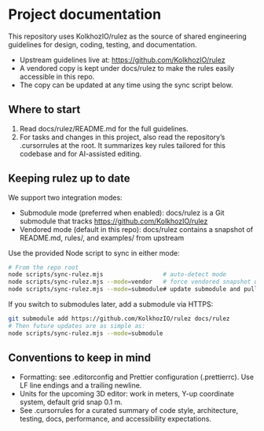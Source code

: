 # Project documentation

This repository uses KolkhozIO/rulez as the source of shared engineering guidelines for design, coding, testing, and documentation.

- Upstream guidelines live at: https://github.com/KolkhozIO/rulez
- A vendored copy is kept under docs/rulez to make the rules easily accessible in this repo.
- The copy can be updated at any time using the sync script below.

## Where to start

1) Read docs/rulez/README.md for the full guidelines.
2) For tasks and changes in this project, also read the repository’s .cursorrules at the root. It summarizes key rules tailored for this codebase and for AI-assisted editing.

## Keeping rulez up to date

We support two integration modes:

- Submodule mode (preferred when enabled): docs/rulez is a Git submodule that tracks https://github.com/KolkhozIO/rulez
- Vendored mode (default in this repo): docs/rulez contains a snapshot of README.md, rules/, and examples/ from upstream

Use the provided Node script to sync in either mode:

```bash
# From the repo root
node scripts/sync-rulez.mjs                 # auto-detect mode
node scripts/sync-rulez.mjs --mode=vendor   # force vendored snapshot update
node scripts/sync-rulez.mjs --mode=submodule# update submodule and pull latest
```

If you switch to submodules later, add a submodule via HTTPS:

```bash
git submodule add https://github.com/KolkhozIO/rulez docs/rulez
# Then future updates are as simple as:
node scripts/sync-rulez.mjs --mode=submodule
```

## Conventions to keep in mind

- Formatting: see .editorconfig and Prettier configuration (.prettierrc). Use LF line endings and a trailing newline.
- Units for the upcoming 3D editor: work in meters, Y-up coordinate system, default grid snap 0.1 m.
- See .cursorrules for a curated summary of code style, architecture, testing, docs, performance, and accessibility expectations.
